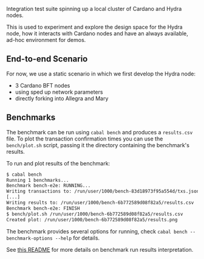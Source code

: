 Integration test suite spinning up a local cluster of Cardano and Hydra nodes.

This is used to experiment and explore the design space for the Hydra node, how it interacts with Cardano nodes and have an always available, ad-hoc environment for demos.

## End-to-end Scenario

For now, we use a static scenario in which we first develop the Hydra node:

- 3 Cardano BFT nodes
- using sped up network parameters
- directly forking into Allegra and Mary

## Benchmarks

The benchmark can be run using `cabal bench` and produces a `results.csv` file. To plot the transaction confirmation times you can use the `bench/plot.sh` script, passing it the directory containing the benchmark's results.

To run and plot results of the benchmark:
``` sh
$ cabal bench
Running 1 benchmarks...
Benchmark bench-e2e: RUNNING...
Writing transactions to: /run/user/1000/bench-83d18973f95a554d/txs.json
[...]
Writing results to: /run/user/1000/bench-6b772589d08f82a5/results.csv
Benchmark bench-e2e: FINISH
$ bench/plot.sh /run/user/1000/bench-6b772589d08f82a5/results.csv
Created plot: /run/user/1000/bench-6b772589d08f82a5/results.png
```

The benchmark provides several options for running, check `cabal bench --benchmark-options --help` for details.

See [this README](./bench/README.md) for more details on benchmark run results interpretation.
